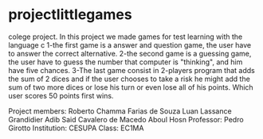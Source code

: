 # projectlittlegames
colege project. In this project we made games for test learning with the language c
1-the first game is a answer and question game, the user have to answer the correct alternative.
2-the second game is a guessing game, the user have to guess the number that computer is "thinking", and him have five chances.
3-The last game consist in 2-players program that adds the sum of 2 dices and if the user chooses to take a risk he might add the sum of two more dices or lose his turn or even lose all of his points. Which user scores 50 points first wins.

Project members: Roberto Chamma Farias de Souza Luan Lassance Grandidier Adib Said Cavalero de Macedo Aboul Hosn
Professor: Pedro Girotto Institution: CESUPA Class: EC1MA

